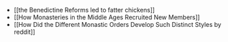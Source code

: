 * [[the Benedictine Reforms led to fatter chickens]]
* [[How Monasteries in the Middle Ages Recruited New Members]]
* [[How Did the Different Monastic Orders Develop Such Distinct Styles by reddit]]